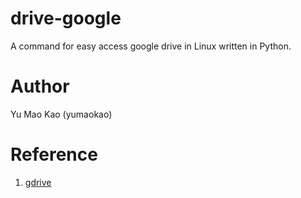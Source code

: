 drive-google
============

A command for easy access google drive in Linux written in Python.

Author
============

Yu Mao Kao (yumaokao)

Reference
============
1. [gdrive](https://github.com/prasmussen/gdrive)
